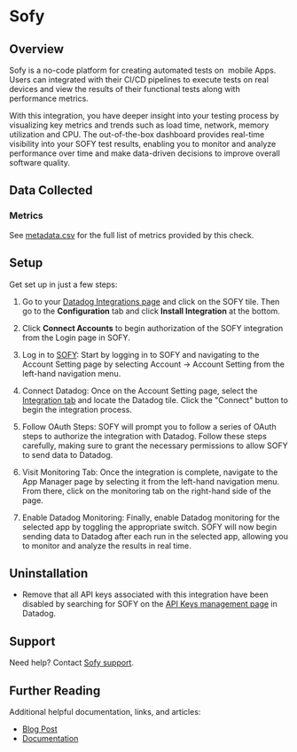 # Sofy

## Overview

Sofy is a no-code platform for creating automated tests on  mobile Apps. Users can integrated with their CI/CD pipelines to execute tests on real devices and view the results of their functional tests along with performance metrics.

With this integration, you have deeper insight into your testing process by visualizing key metrics and trends such as load time, network, memory utilization and CPU. The out-of-the-box dashboard provides real-time visibility into your SOFY test results, enabling you to monitor and analyze performance over time and make data-driven decisions to improve overall software quality.

## Data Collected
### Metrics

See [metadata.csv][8] for the full list of metrics provided by this check.


## Setup
Get set up in just a few steps:

1. Go to your [Datadog Integrations page][1] and click on the SOFY tile. Then go to the **Configuration** tab and click **Install Integration** at the bottom.

1. Click **Connect Accounts** to begin authorization of the SOFY integration from the Login page in SOFY.

3. Log in to [SOFY][2]: Start by logging in to SOFY and navigating to the Account Setting page by selecting Account -> Account Setting from the left-hand navigation menu.

4. Connect Datadog: Once on the Account Setting page, select the [Integration tab][3] and locate the Datadog tile. Click the "Connect" button to begin the integration process.

5. Follow OAuth Steps: SOFY will prompt you to follow a series of OAuth steps to authorize the integration with Datadog. Follow these steps carefully, making sure to grant the necessary permissions to allow SOFY to send data to Datadog.

6. Visit Monitoring Tab: Once the integration is complete, navigate to the App Manager page by selecting it from the left-hand navigation menu. From there, click on the monitoring tab on the right-hand side of the page.

7. Enable Datadog Monitoring: Finally, enable Datadog monitoring for the selected app by toggling the appropriate switch. SOFY will now begin sending data to Datadog after each run in the selected app, allowing you to monitor and analyze the results in real time.


## Uninstallation
* Remove that all API keys associated with this integration have been disabled by searching for SOFY on the [API Keys management page][4] in Datadog.

## Support
Need help? Contact [Sofy support][5].

## Further Reading
Additional helpful documentation, links, and articles:
* [Blog Post][6]
* [Documentation][7]


[1]: https://app.datadoghq.com/account/settings#integrations
[2]: https://portal.sofy.ai
[3]: https://portal.sofy.ai/app/user-settings?selectedTab=integration
[4]: https://app.datadoghq.com/organization-settings/api-keys
[5]: https://support.sofy.ai/support/tickets/new
[6]: https://sofy.ai/blog/
[7]: https://docs.sofy.ai
[8]: https://github.com/DataDog/integrations-extras/blob/master/sofy_sofy/metadata.csv